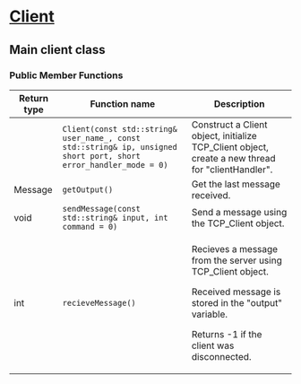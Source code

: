 # [Client](https://github.com/DangeL187/DCSL/blob/main/include/Client/Client.h)
## Main client class

### Public Member Functions
| Return type | Function name | Description |
| ----------- | ------------- | ----------- |
| | `Client(const std::string& user_name_, const std::string& ip, unsigned short port, short error_handler_mode = 0)` | Construct a Client object, initialize TCP_Client object, create a new thread for "clientHandler". | 
| Message | `getOutput()` | Get the last message received. |
| void | `sendMessage(const std::string& input, int command = 0)` | Send a message using the TCP_Client object. |
| int | `recieveMessage()` | <p>Recieves a message from the server using TCP_Client object.</p> <p>Received message is stored in the "output" variable.</p> <p>Returns -1 if the client was disconnected.</p> |
